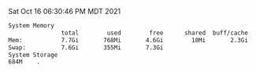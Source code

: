 Sat Oct 16 06:30:46 PM MDT 2021
```bash
System Memory
               total        used        free      shared  buff/cache   available
Mem:           7.7Gi       768Mi       4.6Gi        10Mi       2.3Gi       6.6Gi
Swap:          7.6Gi       355Mi       7.3Gi
System Storage
684M	.
```
